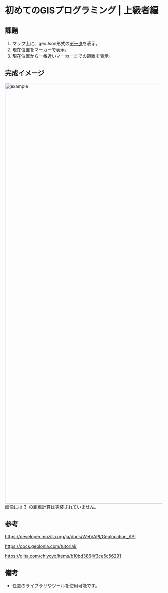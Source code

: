 # 初めてのGISプログラミング | 上級者編

## 課題

1. マップ上に、geoJson形式の[データ](https://github.com/naogify/sack-pre-event-demo01/blob/master/MODIS_C6_Russia_Asia_24h.geojson)を表示。
2. 現在位置をマーカーで表示。
3. 現在位置から一番近いマーカーまでの距離を表示。

## 完成イメージ
<img width="1346" alt="example" src="https://user-images.githubusercontent.com/8760841/88764936-bcc99c00-d1b0-11ea-93e0-852a3f3fe296.png">
画像には 3. の距離計算は実装されていません。

## 参考
https://developer.mozilla.org/ja/docs/Web/API/Geolocation_API

https://docs.geolonia.com/tutorial/

https://qiita.com/chiyoyo/items/b10bd3864f3ce5c56291

## 備考
- 任意のライブラリやツールを使用可能です。
